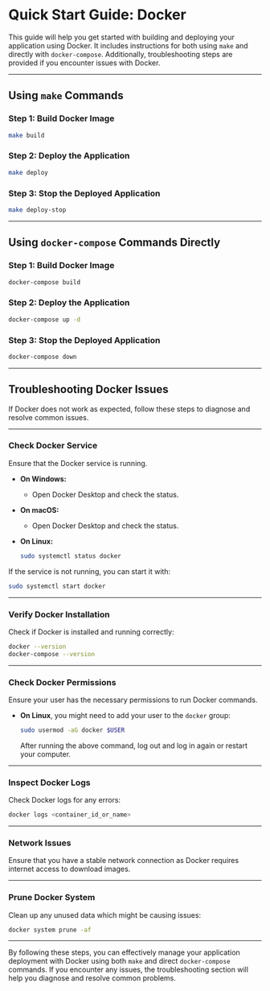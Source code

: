 # Quick Start Guide: Docker

This guide will help you get started with building and deploying your application using Docker. It includes instructions for both using `make` and directly with `docker-compose`. Additionally, troubleshooting steps are provided if you encounter issues with Docker.

---

## Using `make` Commands

### Step 1: Build Docker Image

```bash
make build
```

### Step 2: Deploy the Application

```bash
make deploy
```

### Step 3: Stop the Deployed Application

```bash
make deploy-stop
```

---

## Using `docker-compose` Commands Directly

### Step 1: Build Docker Image

```bash
docker-compose build
```

### Step 2: Deploy the Application

```bash
docker-compose up -d
```

### Step 3: Stop the Deployed Application

```bash
docker-compose down
```

---

## Troubleshooting Docker Issues

If Docker does not work as expected, follow these steps to diagnose and resolve common issues.

---

### Check Docker Service

Ensure that the Docker service is running.

- **On Windows:**
  - Open Docker Desktop and check the status.
- **On macOS:**
  - Open Docker Desktop and check the status.
- **On Linux:**

  ```bash
  sudo systemctl status docker
  ```

If the service is not running, you can start it with:

```bash
sudo systemctl start docker
```

---

### Verify Docker Installation

Check if Docker is installed and running correctly:

```bash
docker --version
docker-compose --version
```

---

### Check Docker Permissions

Ensure your user has the necessary permissions to run Docker commands.

- **On Linux**, you might need to add your user to the `docker` group:

  ```bash
  sudo usermod -aG docker $USER
  ```

  After running the above command, log out and log in again or restart your computer.

---

### Inspect Docker Logs

Check Docker logs for any errors:

```bash
docker logs <container_id_or_name>
```

---

### Network Issues

Ensure that you have a stable network connection as Docker requires internet access to download images.

---

### Prune Docker System

Clean up any unused data which might be causing issues:

```bash
docker system prune -af
```

---

By following these steps, you can effectively manage your application deployment with Docker using both `make` and direct `docker-compose` commands. If you encounter any issues, the troubleshooting section will help you diagnose and resolve common problems.